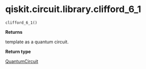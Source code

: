 # qiskit.circuit.library.clifford\_6\_1

<span id="undefined" />

`clifford_6_1()`

**Returns**

template as a quantum circuit.

**Return type**

[QuantumCircuit](qiskit.circuit.QuantumCircuit#qiskit.circuit.QuantumCircuit "qiskit.circuit.QuantumCircuit")
